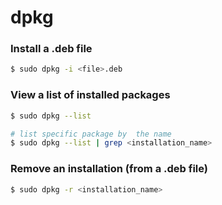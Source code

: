 # dpkg

### Install a .deb file

```bash
$ sudo dpkg -i <file>.deb
```

### View a list of installed packages &#x20;

```bash
$ sudo dpkg --list 

# list specific package by  the name
$ sudo dpkg --list | grep <installation_name>
```

### Remove an installation (from a .deb file)

```bash
$ sudo dpkg -r <installation_name>
```
